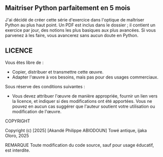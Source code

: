 ## Maitriser Python parfaitement en 5 mois

J'ai décidé de créer cette série d'exercice dans l'optique de maîtriser Python au plus haut point. Un PDF est inclus dans le dossier ; il contient un exercice par jour, des notions les plus basiques aux plus avancées. Si vous parvenez à les faire, vous avancerez sans aucun doute en Python.

## LICENCE

Vous êtes libre de :
- Copier, distribuer et transmettre cette œuvre.
- Adapter l'œuvre à vos besoins, mais pas pour des usages commerciaux.

Sous réserve des conditions suivantes :
- Vous devez attribuer l'œuvre de manière appropriée, fournir un lien vers la licence, et indiquer si des modifications ont été apportées. Vous ne pouvez en aucun cas suggérer que l'auteur soutient votre utilisation ou modification de l'œuvre.

COPYRIGHT

Copyright (c) [2025] [Akandé Philippe ABIODOUN]
Towé antique, ijaka Oloro, 2025

REMARQUE
Toute modification du code source, sauf pour usage éducatif, est interdite.